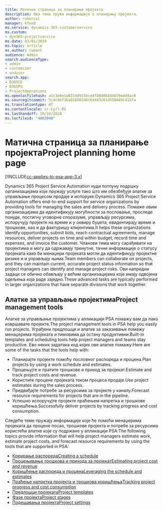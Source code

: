 ```yaml
---
title: Матична страница за планирање пројекта
description: Ова тема пружа информације о планирању пројекта.
author: ruhercul
manager: kfend
ms.service: dynamics-365-customerservice
ms.custom:
- dyn365-projectservice
ms.date: 03/01/2019
ms.topic: article
ms.author: rumant
audience: Admin
search.audienceType:
- admin
- customizer
- enduser
search.app:
- D365CE
- D365PS
- ProjectOperations
ms.openlocfilehash: a1c3e0e1e0314d915bce4fb840b444b79edd4ac0
ms.sourcegitcommit: 5c4c9bf3ba018562d6cb3443c01d550489c415fa
ms.translationtype: HT
ms.contentlocale: sr-Cyrl-RS
ms.lasthandoff: 10/16/2020
ms.locfileid: "4083940"
---
```

# <a name="project-planning-home-page"></a><span data-ttu-id="54038-103">Матична страница за планирање пројекта</span><span class="sxs-lookup"><span data-stu-id="54038-103">Project planning home page</span></span>

[!INCLUDE[cc-applies-to-psa-app-3.x](../includes/cc-applies-to-psa-app-3x.md)]

<span data-ttu-id="54038-104">Dynamics 365 Project Service Automation нуди потпуну подршку организацијама које пружају услуге тако што им обезбеђује алатке за управљање процесом продаје и испоруке.</span><span class="sxs-lookup"><span data-stu-id="54038-104">Dynamics 365 Project Service Automation offers end-to-end support for service organizations by providing tools for managing the sales and delivery process.</span></span> <span data-ttu-id="54038-105">Помаже овим организацијама да идентификују могућности за пословање, проследе понуде, постигну уговорне споразуме, управљају ресурсима, испоручују пројекте на време и у оквиру буџета, евидентирају време и трошкове, као и да фактуришу клијентима.</span><span class="sxs-lookup"><span data-stu-id="54038-105">It helps these organizations identify opportunities, submit bids, reach contractual agreements, manage resources, deliver projects on time and within budget, record time and expenses, and invoice the customer.</span></span> <span data-ttu-id="54038-106">Чланови тима могу сарађивати на пројектима и могу да одржавају тренутне, тачне информације о статусу пројеката како би менаџери пројеката могли да идентификују пројектне ризике и и управљају њима.</span><span class="sxs-lookup"><span data-stu-id="54038-106">Team members can collaborate on projects, and they can maintain current, accurate project status information so that project managers can identify and manage project risks.</span></span> <span data-ttu-id="54038-107">Ови напредни задаци се обично обављају у већим организацијама које имају одвојена одељења која раде заједно.</span><span class="sxs-lookup"><span data-stu-id="54038-107">These advanced tasks are typically performed in larger organizations that have separate divisions that work together.</span></span>

## <a name="project-management-tools"></a><span data-ttu-id="54038-108">Алатке за управљање пројектима</span><span class="sxs-lookup"><span data-stu-id="54038-108">Project management tools</span></span>

<span data-ttu-id="54038-109">Алатке за управљање пројектима у апликацији PSA помажу вам да лако извршавате пројекте.</span><span class="sxs-lookup"><span data-stu-id="54038-109">The project management tools in PSA help you easily run projects.</span></span> <span data-ttu-id="54038-110">Уграђени предлошци и алатке за заказивање помажу менаџерима пројеката и тимовима да остану продуктивни.</span><span class="sxs-lookup"><span data-stu-id="54038-110">Built-in templates and scheduling tools help project managers and teams stay productive.</span></span> <span data-ttu-id="54038-111">Ево неких задатака код којих ове алатке помажу:</span><span class="sxs-lookup"><span data-stu-id="54038-111">Here are some of the tasks that the tools help with:</span></span>

- <span data-ttu-id="54038-112">Планирајте пројекте помоћу пословног распореда и процена.</span><span class="sxs-lookup"><span data-stu-id="54038-112">Plan projects by using a work schedule and estimates.</span></span>
- <span data-ttu-id="54038-113">Процењујте и пратите трошкове и приход за пројекат.</span><span class="sxs-lookup"><span data-stu-id="54038-113">Estimate and track project costs and revenue.</span></span>
- <span data-ttu-id="54038-114">Користите процене пројеката током процеса продаје.</span><span class="sxs-lookup"><span data-stu-id="54038-114">Use project estimates during the sales process.</span></span>
- <span data-ttu-id="54038-115">Предвиђајте потребе за ресурсима за пројекте у каналу.</span><span class="sxs-lookup"><span data-stu-id="54038-115">Forecast resource requirements for projects that are in the pipeline.</span></span>
- <span data-ttu-id="54038-116">Успешно испоручујте пројекте праћењем напретка и трошкове коришћења.</span><span class="sxs-lookup"><span data-stu-id="54038-116">Successfully deliver projects by tracking progress and cost consumption.</span></span>

<span data-ttu-id="54038-117">Следеће теме пружају информације које ће помоћи менаџерима пројеката да процене посао, трошкове пројекта и потребе за ресурсима користећи алатке које су подржане у апликацији PSA:</span><span class="sxs-lookup"><span data-stu-id="54038-117">The following topics provide information that will help project managers estimate work, estimate project costs, and forecast resource requirements by using the tools that are supported in PSA:</span></span>

- [<span data-ttu-id="54038-118">Креирање распореда</span><span class="sxs-lookup"><span data-stu-id="54038-118">Creating a schedule</span></span>](project-creating.md)
- [<span data-ttu-id="54038-119">Процењивање трошкова и прихода за пројекат</span><span class="sxs-lookup"><span data-stu-id="54038-119">Estimating project cost and revenue</span></span>](project-estimating.md)
- [<span data-ttu-id="54038-120">Коришћење распореда и процена</span><span class="sxs-lookup"><span data-stu-id="54038-120">Leveraging the schedule and estimates</span></span>](project-leveraging.md)
- [<span data-ttu-id="54038-121">Праћење напретка пројекта и трошкова коришћења</span><span class="sxs-lookup"><span data-stu-id="54038-121">Tracking project progress and cost consumption</span></span>](project-tracking.md)
- [<span data-ttu-id="54038-122">Предлошци пројеката</span><span class="sxs-lookup"><span data-stu-id="54038-122">Project templates</span></span>](project-templates.md)
- [<span data-ttu-id="54038-123">Фазе пројекта</span><span class="sxs-lookup"><span data-stu-id="54038-123">Project stages</span></span>](project-stages.md)
- [<span data-ttu-id="54038-124">Подешавања пројекта</span><span class="sxs-lookup"><span data-stu-id="54038-124">Project settings</span></span>](project-settings.md)
